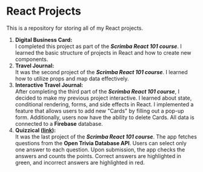 # React Projects

This is a repository for storing all of my React projects.
 
1. **Digital Business Card:**\
I completed this project as part of the ***Scrimba React 101 course***. I learned the basic structure of projects in React and how to create new components.
2. **Travel Journal:**\
It was the second project of the ***Scrimba React 101 course***. I learned how to utilize props and map data effectively.
3. **Interactive Travel Journal:**\
After completing the third part of the ***Scrimba React 101 course***, I decided to make my previous project interactive. I learned about state, conditional rendering, forms, and side effects in React. I implemented a feature that allows users to add new "Cards" by filling out a pop-up form. Additionally, users now have the ability to delete Cards. All data is connected to a **Firebase** database.
3. **Quizzical ([link](https://inspiring-alfajores-1ef2f4.netlify.app)):**\
It was the last project of the ***Scrimba React 101 course***. The app fetches questions from the **Open Trivia Database API**. Users can select only one answer to each question. Upon submission, the app checks the answers and counts the points. Correct answers are highlighted in green, and incorrect answers are highlighted in red.
